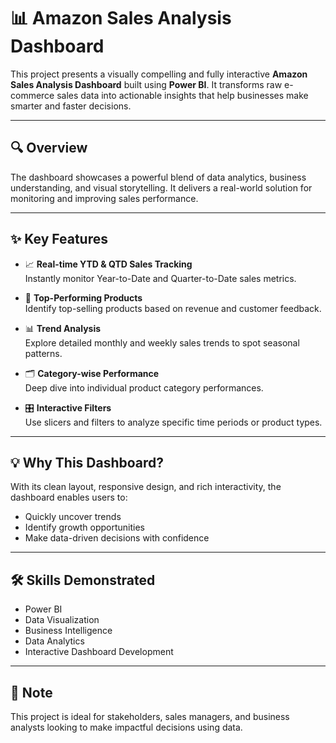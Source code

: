 # 📊 Amazon Sales Analysis Dashboard

This project presents a visually compelling and fully interactive **Amazon Sales Analysis Dashboard** built using **Power BI**. It transforms raw e-commerce sales data into actionable insights that help businesses make smarter and faster decisions.

---

## 🔍 Overview

The dashboard showcases a powerful blend of data analytics, business understanding, and visual storytelling. It delivers a real-world solution for monitoring and improving sales performance.

---

## ✨ Key Features

- 📈 **Real-time YTD & QTD Sales Tracking**  
  Instantly monitor Year-to-Date and Quarter-to-Date sales metrics.

- 🛒 **Top-Performing Products**  
  Identify top-selling products based on revenue and customer feedback.

- 📊 **Trend Analysis**  
  Explore detailed monthly and weekly sales trends to spot seasonal patterns.

- 🗂️ **Category-wise Performance**  
  Deep dive into individual product category performances.

- 🎛️ **Interactive Filters**  
  Use slicers and filters to analyze specific time periods or product types.

---

## 💡 Why This Dashboard?

With its clean layout, responsive design, and rich interactivity, the dashboard enables users to:
- Quickly uncover trends  
- Identify growth opportunities  
- Make data-driven decisions with confidence

---

## 🛠️ Skills Demonstrated

- Power BI  
- Data Visualization  
- Business Intelligence  
- Data Analytics  
- Interactive Dashboard Development

---

## 📌 Note

This project is ideal for stakeholders, sales managers, and business analysts looking to make impactful decisions using data.

